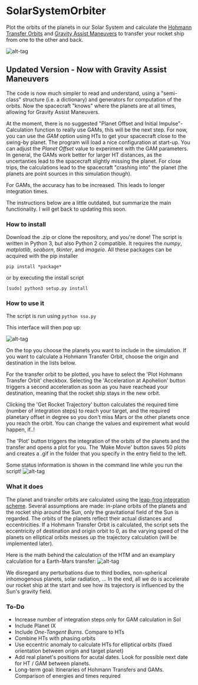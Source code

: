 # SolarSystemOrbiter
Plot the orbits of the planets in our Solar System and calculate the [Hohmann Transfer Orbits](https://en.wikipedia.org/wiki/Hohmann_transfer_orbit) and [Gravity Assist Maneuvers](https://en.wikipedia.org/wiki/Gravity_assist) to transfer your rocket ship from one to the other and back.

![alt-tag](https://github.com/madoee/SolarSystemOrbiter/blob/master/SolarSystemOrbiter/htm/earth_mars.png?raw=true)

## Updated Version - Now with Gravity Assist Maneuvers
The code is now much simpler to read and understand, using a "semi-class" structure (i.e. a dictionary) and generators for computation of the orbits. Now the spacecraft "knows" where the planets are at all times, allowing for Gravity Assist Maneuvers.

At the moment, there is no suggested "Planet Offset and Initial Impulse"-Calculation function to really use GAMs, this will be the next step. For now, you can use the *GAM* option using HTs to get your spacecraft close to the swing-by planet. The program will load a nice configuration at start-up. You can adjust the *Planet Offset* value to experiment with the GAM parameters. In general, the GAMs work better for larger HT distances, as the uncertanties lead to the spacecraft slightly missing the planet. For close trips, the calculations lead to the spacecraft "crashing into" the planet (the planets are point sources in this simulation though).

For GAMs, the accuracy has to be increased. This leads to longer integration times.

The instructions below are a little outdated, but summarize the main functionality. I will get back to updating this soon.

### How to install
Download the .zip or clone the repository, and you're done!
The script is written in Python 3, but also Python 2 compatible. It requires the *numpy*, *matplotlib*, *seaborn*, *tkinter*, and *imageio*. All these packages can be acquired with the pip installer

`pip install *package*`  

or by executing the install script  

`[sudo] python3 setup.py install`

### How to use it

The script is run using
`python sso.py`

This interface will then pop up:

![alt-tag](https://github.com/madoee/SolarSystemOrbiter/blob/master/SolarSystemOrbiter/htm/interface.png?raw=true)

On the top you choose the planets you want to include in the simulation. If you want to calculate a Hohmann Transfer Orbit, choose the origin and destination in the lists below.

For the transfer orbit to be plotted, you have to select the 'Plot Hohmann Transfer Orbit' checkbox. Selecting the 'Acceleration at Apohelion' button triggers a second acceleration as soon as you have reachead your destination, meaning that the rocket ship stays in the new orbit.

Clicking the 'Get Rocket Trajectory' button calculates the required time (number of integration steps) to reach your target, and the required planetary offset in degree so you don't miss Mars or the other planets once you reach the orbit. You can change the values and expirement what would happen, if..!

The 'Plot' button triggers the integration of the orbits of the planets and the transfer and opens a plot for you. The 'Make Movie' button saves 50 plots and creates a .gif in the folder that you specify in the entry field to the left.

Some status information is shown in the command line while you run the script!
![alt-tag](https://github.com/madoee/SolarSystemOrbiter/blob/master/SolarSystemOrbiter/htm/progress.png?raw=true)


### What it does
The planet and transfer orbits are calculated using the [leap-frog integration scheme](https://en.wikipedia.org/wiki/Leapfrog_integration). Several assumptions are made: in-plane orbits of the planets and the rocket ship around the Sun, only the gravitational field of the Sun is regarded.
The orbits of the planets reflect their actual distances and eccentricities. If a Hohmann Transfer Orbit is calculated, the script sets the eccentricity of destination and origin orbit to 0, as the varying speed of the planets on elliptical orbits messes up the trajectory calculation (will be implemented later).

Here is the math behind the calculation of the HTM and an examplary calculation for a Earth-Mars transfer:
![alt-tag](https://github.com/madoee/SolarSystemOrbiter/blob/master/SolarSystemOrbiter/htm/maths.png?raw=true)

We disregard any perturbations due to third bodies, non-spherical inhomogenous planets, solar radiation, ...
In the end, all we do is accelerate our rocket ship at the start and see how its trajectory is influenced by the Sun's gravity field.

### To-Do
* Increase number of integration steps only for GAM calculation in SoI
* Include Planet IX
* Include *One-Tangent Burns*. Compare to HTs
* Combine HTs with phasing orbits
* Use eccentric anomaly to calculate HTs for elliptical orbits (fixed orientation between origin and target planet)
* Add real planet's positions for acutal dates. Look for possible next date for HT / GAM between planets.
* Long-term goal: Itineraries of Hohmann Transfers and GAMs. Comparison of energies and times required
